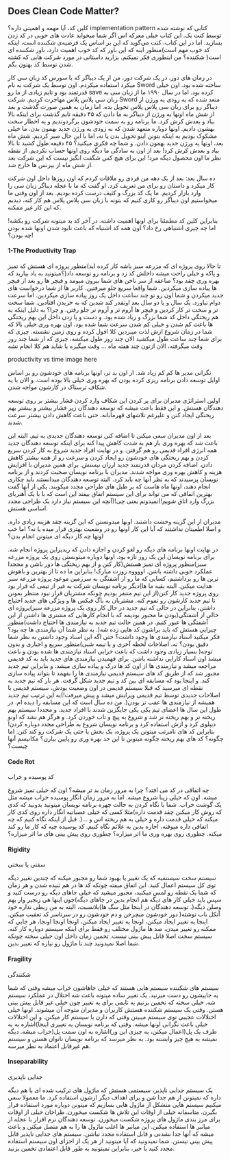 ## Does Clean Code Matter?
کلین کد، آیا مهمه و اهمیتی داره؟ implementation pattern کتابی که نوشته شده توسط کنت بک. این کتاب خیلی معرکه اس اگر شما میخواید عادت های خوبی در کد زدن بسازید. اما در این کتاب، کنت می‌گوید که این بر اساس یک فرضیه‌ی شکننده است، اینکه کد خوب مهم است)منظور اینه که این باور که کد خوب اهمیت دارد، باور شکننده ای است(
شکننده؟ من اینطوری فکر نمیکنم. بزارید داستانی در مورد شرکت هایی که کشته شدن توسط کد بهتون بگم.

در زمان های دور، در یک شرکت دور، من از یک دیباگر که با سورس کد زبان سی کار میکرد استفاده میکردم. اون توسط یک شرکت به نام Sword ساخته شده بود. اون خیلی قدرتمند بود و تایم زیادی از ما رو save کرده بود.  اما در سال ۱۹۹۰ ما از زبان سی به زبان سی پلاس پلاس مهاجرت کردیم. شرکت Sword متعد شده که به زودی یه ورژن از دیباگر رو برای زبان سی پلاس پلاس تحویل بده. اما زمان به همین صورت گذشت و بعد از شش ماه اونها یه ورژن از دیباگر به ما دادن که ۴۵ دقیقه تایم گذشت برای اینکه بالا بیاد و بعدش کرش کرد. ما برنامه رو به سمت خودشون برگردوندیم و یه اخطار سخت بهشون دادیم. اونها دوباره متعهد شدن که به زودی یه ورژن جدید بهمون بدن. ما خیلی مشکوک بودیم به اینکه بتونن اینو تحویل بدن یا نه، اما با این حال صبر کردیم. شش ماه بعد، اونها یه ورژن جدید بهمون دادن. و شما چه فکری میکنید؟ ۴۵ دقیقه طول کشید تا بالا بیاد و بعدش کرش کرد!
بعد از اون به سادگی ما دیگه روی اونها حساب نکردیم. از نقطه نظر ما اون محصول دیگه مرد! این برای هیچ کس شگفت انگیز نیست که این شرکت بعد از شش ماه از بیزنس ها خارج شد.

ده سال بعد:  بعد از یک دهه من فردی رو ملاقات کردم که اون روزها داخل اون شرکت کار میکرد و داستان رو برای من تعریف کرد. او گفت که ما با عجله دیباگر زبان سی را وارد بازار کردیم. ما یک کد بزرگ و کثیف درست کرده بودیم. بعد از اون وقتی ما میخواستیم اون دیباگر رو کاری کنیم که بتونه با زبان سی پلاس پلاس هم کار کنه، دیدیم که این کار غیر ممکنه.

بنابراین کلین کد مطمئنا برای اونها اهمیت داشته. در آخر کد بد میتونه شرکت رو بکشه!
اما چه چیزی اشتباهی رخ داد؟ اون همه کد اشتباه که باعث نابود شدن اونها شده بودن چه بودن؟!

#### 1-The Productivity Trap
تا حالا روی پروژه ای که مزرعه سبز باشه کار کرده اید)منظور پروژه ای هستش که تمیز و پاکه و خیلی راحت میشه داخلش کد زد و برنامه رو توسعه داد(؟میتونید به یاد بیارید که بهره وری چقد بود؟ صاعقه از سر ناخن های شما بیرون میومد و فیچر ها رو بعد از فیچر ها پیاده سازی میکردین. شما واقعا سریع جلو میرفتین. کاربر ها از شما درخواست های جدید میکردن و شما اون رو تو چند ساعت داخل یک روز پیاده سازی میکردین. اما سرعت دوام نیاورد. یک سال و یا دو سال بعد اونقدر کند شدین که به خزیدن افتادین. شما سخت تر و سخت تر کار کردین و فیچر ها آروم تر و آروم تر جلو رفتن. و چرا؟ به دلیل اینکه به هم ریختگی داخل کد شما بزرگ و زیاد شده بود. و دست و پا زدن داخل این بهم ریختگی ها باعث کم شدن و خیلی کم شدن سرعت شما شده بود. اون بهره وری خیلی بالا که شما در زمان شروع ازش لذت میبردین کلا افول کرده و روی زمین نشسته. چیزی که برای شما چند ساعت طول میکشید الان چند روز طول میکشه، چیزی که از شما چند روز وقت میگرفته، الان ازتون چند هفته ماه ... وقت میگیره یا شاید هم کلا انجام نشه

productivity vs time image here

نگرانی مدیر ها کم کم زیاد شد. از اون بد تر، اونها برنامه های خودشون رو بر اساس اوایل توسعه دادن برنامه ریزی کرده بودن که بهره وری خیلی بالا بوده است. و الان با یه شکاف ترسناک در کارشون مواجه شدن.

اولین استراتژی مدیران برای پر کردن این شکاف وارد کردن فشار بیشتر بر روی توسعه دهندگان هستش. و این فقط باعث میشه که توسعه دهندگان زیر فشار بیشتر و بیشتر بهم ریختگی ایجاد کنن و علیرغم تلاشهای قهرمانانه، حتی باعث کاهش دادن بیشتر سرعت شدند. 

بعد از اون مدیران سعی میکنن تا اضافه کنن توسعه دهندگان جدیدی به تیم. البته این باعث شد که بهره وری باز هم به شدت کاهش پیدا کنه برای اینکه توسعه دهندگان جدید همه انرژی افراد قدیمی رو هم گرفتن. و در نهایت افراد جدید شروع به کار کردن سریع کردن و بهم ریختگی های خودشون رو ایجاد کردن و سرعت رو از همه بیشتر کاهش دادن. اضافه کردن مردان قدرتمند جدید ارزان نیستش. برای همین مدیران با افزایش هزینه و کاهش بهره وری مواجه شدند. مدیران با برنامه نویسان صحبت کردند و از برنامه نویسان پرسیدند که به نظر آنها چه باید کرد. البته توسعه دهندگان میدانستند باید چکاری انجام دهند، اونها ماه هاست که بر طبل های طراحی مجدد میکوبند. یکی از آنها گفت بهترین اتفاقی که می تواند برای این سیستم اتفاق بیفتد این است که با با یک آهنربای بزرگ وارد اتاق شویم!)نمیدونم یعنی چی!(آنچه این سیستم نیاز دارد یک طراحی مجدد اساسی هستش.

مدیران از این گزینه وحشت داشتند. اونها میدونستن که این گزینه چقد هزینه زیادی داره. و اصلا اطمینان نداشتند که آیا این کار اونها رو در وضعیت بهتری قرار میده یا نه؟ اما خب اونها چه کار دیگه ای میتونن انجام بدن؟

در نهایت اونها برنامه های دیگه رو لغو کردن و اجازه دادن که ریدیزاین پروژه انجام شه. برای برنامه نویسان این یک روز تازه بود. اونها دوباره میتونستن روی یک پروژه مزرعه سبز)منظور پروژه ای تمیز هستش(کار کنن و از بهم ریختگی ها دور باشن و مججدا عملکرد خوبی داشته باشن. اووووه روزت مبارک! بنابراین ما ده تا از بهترین و باهوش ترین ها رو برداشتیم، کسایی که ما رو از آشفتگی به سرزمین موعود پروژه مزرعه سبز هدایت میکنن. البته بقیه ما ها)دیگر برنامه نویسان شرکت به غیر از تیمی که قرار بود روی پروژه جدید کار کنن(از این تیم متنفر بودیم چونکه مشتریان قرار نبود منتظر بمونن تا تیم جدید کارشون رو تموم کنه. مشتریان به باگ فیکس ها و ویژگی های جدید احتیاج داشتن، بنابراین در حالی که تیم جدید در حال کار روی یک پروژه مزرعه سبز)پروژه ای خالی از آشفتگی(بودن ما مجبور بودیمه که با انجام کارهایی که مشتری ها داشتن از این آشفتگی ها عبور کنیم. در همین حالت تیم جدید به نیازمندی ها احتیاج داشت)منظور چیزایی هستش که باید براشون کد هایی زده شه(. به نظر شما آن نیازمندی ها چه بود؟ فکر میکنید اسناد نیازمندی ها وجود داشت؟ حتی اگه این اسناد وجود داشتن به نظر شما دقیق بودن؟ نه، اصلاحات لحظه آخری و یا نیمه شبی)منظور سریع و اجباری و بدون توجه( بسیار زیادی وجود داشت که باعث خرابی اسناد نیازمندی ها شده بودن و باعث میشد اون اسناد کارایی نداشته باشن. برای فهمیدن نیازمندی های جدید باید به کد قدیمی مراجعه میشد و نیازمندی ها از اون کد ها درک و پیاده سازی میشد. و بنابراین تیم جدید مجبور شد که از طریق کد های سیستم قدیمی نیازمندی ها را بفهمد تا بتواند پیاده سازی کند. و اینجا بود که مسابقه ای بین کد و تیم جدید شکل گرفت. هر بار که تیم جدید به نقطه ای میرسید که قبلا سیستم قدیمی در اون وضعیت بودش، سیستم قدیمی با اصلاحات جدیدی توسط تیم قدیمی ویرایش میشد و پیش میرفت!)به این ترتیب تیم جدید همیشه از نیازمندی ها عقب تر بودن(. من ده سال است که این مسابقه را دیده ام. در طول این سال ها اعضای تیم یکی یکی جایگزین شدند با افراد جدید. و مجددا سیستم بهم ریخته تر و بهم ریخته تر شد و شروع به پیچ و تاب خوردن کرد. و هرگز هم نشد که اونو دیپلوی کرد و ازش استفاده کرد و برنامه نویسان شروع به طراحی مجدد دوباره کردن! بنابراین کد های نامرتب میتونن یک پروژه، یک بخش یا حتی یک شرکت رو کند کنن. اما چگونه؟ کد های بهم ریخته چگونه میتونن تا این حد بهره وری رو پایین بیارن؟ مکانیسم آنها چیست؟ 

#### Code Rot

کد پوسیده و خراب

چه اتفاقی در کد می افتد؟ چرا به مرور زمان بد تر میشه؟ اون که خیلی تمیز شروع میشه. اون که خیلی زیبا شروع میشه. اما به مرور زمان انگار پوسیده خراب میشه مثل یک گوشت خراب. شما با نگاه کردن به حالت چهره برنامه نویسان میتونید بدونید که کدی که روش کار میکنن چقد قدمت داره)مثلا کسی که خیلی عصبانیه انگار داره روی کدی کار میکنه که خیلی قدمت داره و خیلی به هم ریخته اس و ...(. قبل از اینکه نگاه کنیم که چه اتفاقی داره میوفته، اجازه بدین به علائم نگاه کنیم. کد پوسیده چیه که کار ما رو کند میکنه. چطوری روی بهره وری ما اثر میزاره؟ چطوری روی پیش بینی های ما اثر میزاره؟ 

#### Rigidity 

سفتی یا سختی

 سیستم سخت سیستمیه که یک تغییر یا بهبود شما رو مجبور میکنه که چندین تغییر دیگه توی کل سیستم اعمال کنید. این اتفاق میفته چونکه کد ها در هم تنیده شدن و هر زمان که شما یک نقطه رو لمس میکنید، مجبور میشید که خیلی جاهای دیگه رو درست کنید و سپس باید خیلی کار های دیگه هم انجام بدین در جاهای دیگه)چون اینها هی زنجیر وار بهم وصلن دیگه(. توسعه دهندگان در اینجا مثل سگ ها)بلانسبت، البته به من ربطی نداره خود آنکل باب نوشته( دور خودشون میچرخن و دم خودشون رو در سرتاسر کد تعقیب میکنن. اینجا یه تغییر ایجاد میکنن، اونجا یه تغییر ایجاد میکنن، اونجا اونجا اونجا، هر جایی که ممکنه رو تغییر میدن، صد ها ماژول مختلف رو فقط برای اینکه سیستم دوباره کار کنه. سیستم سخت اصلا قابل پیش بینی نیست. تخمین زمان داخل اون خیلی سخته چونکه شما اصلا نمیدونید چند تا ماژول رو نیازه که تغییر بدین. 

#### Fragility

شکنندگی

سیستم های شکننده سیستم هایی هستند که خیلی جاهاشون خراب میشه وقتی که شما یه جاییشون رو دست میزنید. یک تغییر ساده میتونه باعث شه اختلال در عملکرد سیستم شه. خیلی سخته که تخمین بزنیم یه تایمی برای یه تغییر چون خیلی غیر قابل پیش بینی هستن. وقتی یک سیستم شکننده هستش کاربران و مدیران متوجه آن میشوند. اونها خیلی اختلالات عجیبی توی سیستم میبینن وقتی که دارن با سیستم کار میکنن. و این اختلالات خیلی باعث نگرانی اونها میشه. وقتی که برنامه نویسان یه تغییری اینجا)اشاره به یه طرف یک پل(اعمال میکنن، یه چیزی این ور)اشاره به اون سمت پل(خراب میشه. دیگه نمیشه به هیچ چیز وابسته بود. به نظر میرسد که برنامه نویسان ناتوان هستن و سیستم هم غیرقابل اعتماد به نطر میرسه.

#### Inseparability

جدایی ناپذیری

یک سیستم جدایی ناپذیر، سیستمی هستش که ماژول های ترکیب شده ای با هم دیگه داره که نمیتونن از هم جدا شن و برای اهداف دیگر ازشون استفاده کرد. ما معمولا سعی میکنیم سیستم هایی متشکل از ماژول هایی بسازیم که میتونن دوباره مورد استفاده قرار بگیرن. متاسفانه خیلی از اوقات این تلاش ها شکست میخورن. طراحان خیلی از اوقات برای مرز بندی ماژول های پروژه شکست میخورن. توسعه دهندگان نرم افزار با عجله از میانبر ها استفاده میکنن. این میانبر ها اغلب ماژول ها را به هم متصل میکنن و باعث میشه که آنها جدا نشدنی و قابل استفاده مجدد نباشن. سیستم های جدایی ناپذیر قابل پیش بینی نیستن. شما نمیدونید که آیا میتونید از هر یک از اجزای اون سیستم استفاده مجدد کنید یا خیر، بنابراین نمیتونید به طور قابل اعتمادی تخمین بزنید. 



















